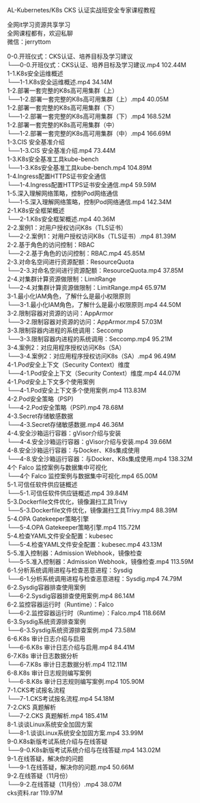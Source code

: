 AL-Kubernetes/K8s CKS 认证实战班安全专家课程教程

全网it学习资源共享学习<br>全网课程都有，欢迎私聊<br>微信：jerryttom<br>

0-0.开班仪式：CKS认证、培养目标及学习建议<br> └──0-0.开班仪式：CKS认证、培养目标及学习建议.mp4 102.44M<br> 1-1.K8s安全运维概述<br> └──1-1.K8s安全运维概述.mp4 34.14M<br> 1-2.部署一套完整的K8s高可用集群（上）<br> └──1-2.部署一套完整的K8s高可用集群（上）.mp4 40.05M<br> 1-2.部署一套完整的K8s高可用集群（下）<br> └──1-2.部署一套完整的K8s高可用集群（下）.mp4 168.52M<br> 1-2.部署一套完整的K8s高可用集群（中）<br> └──1-2.部署一套完整的K8s高可用集群（中）.mp4 166.69M<br> 1-3.CIS 安全基准介绍<br> └──1-3.CIS 安全基准介绍.mp4 73.44M<br> 1-3.K8s安全基准工具kube-bench<br> └──1-3.K8s安全基准工具kube-bench.mp4 104.89M<br> 1-4.Ingress配置HTTPS证书安全通信<br> └──1-4.Ingress配置HTTPS证书安全通信.mp4 59.59M<br> 1-5.深入理解网络策略，控制Pod网络通信<br> └──1-5.深入理解网络策略，控制Pod网络通信.mp4 142.34M<br> 2-1.K8s安全框架概述<br> └──2-1.K8s安全框架概述.mp4 40.36M<br> 2-2.案例1：对用户授权访问K8s（TLS证书）<br> └──2-2.案例1：对用户授权访问K8s（TLS证书）.mp4 81.39M<br> 2-2.基于角色的访问控制：RBAC<br> └──2-2.基于角色的访问控制：RBAC.mp4 45.85M<br> 2-3.对命名空间进行资源配额：ResourceQuota<br> └──2-3.对命名空间进行资源配额：ResourceQuota.mp4 37.85M<br> 2-4.对集群计算资源做限制：LimitRange<br> └──2-4.对集群计算资源做限制：LimitRange.mp4 65.97M<br> 3-1.最小化IAM角色，了解什么是最小权限原则<br> └──3-1.最小化IAM角色，了解什么是最小权限原则.mp4 44.50M<br> 3-2.限制容器对资源的访问：AppArmor<br> └──3-2.限制容器对资源的访问：AppArmor.mp4 57.03M<br> 3-3.限制容器内进程的系统调用：Seccomp<br> └──3-3.限制容器内进程的系统调用：Seccomp.mp4 95.21M<br> 3-4.案例2：对应用程序授权访问K8s（SA）<br> └──3-4.案例2：对应用程序授权访问K8s（SA）.mp4 96.49M<br> 4-1.Pod安全上下文（Security Context）维度<br> └──4-1.Pod安全上下文（Security Context）维度.mp4 44.07M<br> 4-1.Pod安全上下文多个使用案例<br> └──4-1.Pod安全上下文多个使用案例.mp4 113.83M<br> 4-2.Pod安全策略（PSP)<br> └──4-2.Pod安全策略（PSP).mp4 78.68M<br> 4-3.Secret存储敏感数据<br> └──4-3.Secret存储敏感数据.mp4 46.36M<br> 4-4.安全沙箱运行容器：gVisor介绍与安装<br> └──4-4.安全沙箱运行容器：gVisor介绍与安装.mp4 39.66M<br> 4-8.安全沙箱运行容器：与Docker、K8s集成使用<br> └──4-8.安全沙箱运行容器：与Docker、K8s集成使用.mp4 138.32M<br> 4个 Falco 监控案例与数据集中可视化<br> └──4个 Falco 监控案例与数据集中可视化.mp4 65.00M<br> 5-1.可信任软件供应链概述<br> └──5-1.可信任软件供应链概述.mp4 39.84M<br> 5-3.Dockerfile文件优化，镜像漏扫工具Trivy<br> └──5-3.Dockerfile文件优化，镜像漏扫工具Trivy.mp4 88.39M<br> 5-4.OPA Gatekeeper策略引擎<br> └──5-4.OPA Gatekeeper策略引擎.mp4 115.72M<br> 5-4.检查YAML文件安全配置：kubesec<br> └──5-4.检查YAML文件安全配置：kubesec.mp4 43.13M<br> 5-5.准入控制器：Admission Webhook，镜像检查<br> └──5-5.准入控制器：Admission Webhook，镜像检查.mp4 113.59M<br> 6-1.分析系统调用进程与检查恶意进程：Sysdig<br> └──6-1.分析系统调用进程与检查恶意进程：Sysdig.mp4 74.79M<br> 6-2.Sysdig容器排查使用案例<br> └──6-2.Sysdig容器排查使用案例.mp4 86.14M<br> 6-2.监控容器运行时（Runtime）：Falco<br> └──6-2.监控容器运行时（Runtime）：Falco.mp4 118.66M<br> 6-3.Sysdig系统资源排查案例<br> └──6-3.Sysdig系统资源排查案例.mp4 73.58M<br> 6-6.K8s 审计日志介绍与启用<br> └──6-6.K8s 审计日志介绍与启用.mp4 84.41M<br> 6-7.K8s 审计日志数据分析<br> └──6-7.K8s 审计日志数据分析.mp4 112.11M<br> 6-8.K8s 审计日志规则编写案例<br> └──6-8.K8s 审计日志规则编写案例.mp4 105.90M<br> 7-1.CKS考试报名流程<br> └──7-1.CKS考试报名流程.mp4 54.18M<br> 7-2.CKS 真题解析<br> └──7-2.CKS 真题解析.mp4 185.41M<br> 8-1.谈谈Linux系统安全加固方案<br> └──8-1.谈谈Linux系统安全加固方案.mp4 33.99M<br> 9-0.K8s新版考试系统介绍与在线答疑<br> └──9-0.K8s新版考试系统介绍与在线答疑.mp4 143.02M<br> 9-1.在线答疑，解决你的问题<br> └──9-1.在线答疑，解决你的问题.mp4 50.66M<br> 9-2.在线答疑（11月份）<br> └──9-2.在线答疑（11月份）.mp4 38.07M<br> cks资料.rar 119.97M